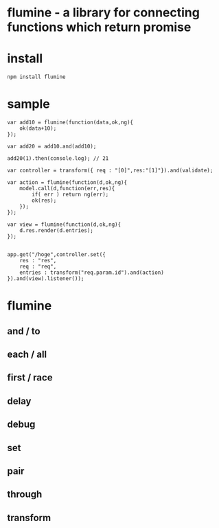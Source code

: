 



flumine - a library for connecting functions which return promise
====

# install

```
npm install flumine
```

# sample

```
var add10 = flumine(function(data,ok,ng){
	ok(data+10);
});

var add20 = add10.and(add10);

add20(1).then(console.log); // 21

```


```
var controller = transform({ req : "[0]",res:"[1]"}).and(validate);

var action = flumine(function(d,ok,ng){
	model.call(d,function(err,res){
		if( err ) return ng(err);
		ok(res);
	});
});

var view = flumine(function(d,ok,ng){
	d.res.render(d.entries);
});


app.get("/hoge",controller.set({
	res : "res",
	req : "req",
	entries : transform("req.param.id").and(action)
}).and(view).listener());

```

# flumine


## and / to


## each / all


## first / race



## delay

## debug

## set

## pair

## through

## transform

